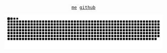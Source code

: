 <p align="center">
  <samp>
    <a href="https://ilario.dev">me</a>    
    <a href="https://github.com/ilario92">github</a>
  </samp>
</p>

![snake gif](https://github.com/ilario92/ilario92/blob/output/github-contribution-grid-snake.svg)
